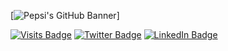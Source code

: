 [![Pepsi's GitHub Banner](https://picsum.photos/id/1019/1000/300)]

[![Visits Badge](https://badges.pufler.dev/visits/9pepsi/9pepsi)](https://gihub.com/9pepsi)
[![Twitter Badge](https://img.shields.io/badge/Twitter-Profile-informational?style=flat&logo=twitter&logoColor=white&color=1CA2F1)](https://twitter.com/9bepis)
[![LinkedIn Badge](https://img.shields.io/badge/LinkedIn-Profile-informational?style=flat&logo=linkedin&logoColor=white&color=0D76A8)](https://www.linkedin.com/in/mjpepsi/)
